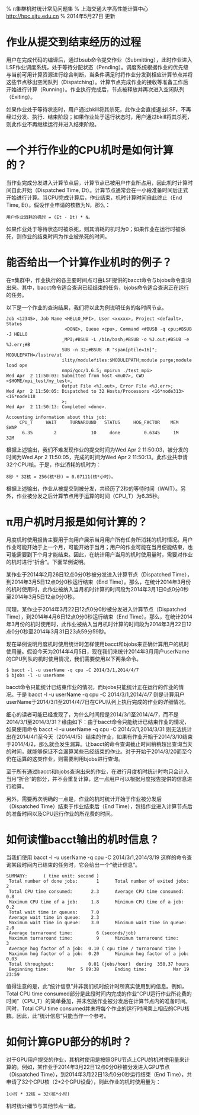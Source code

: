 % π集群机时统计常见问题集
% 上海交通大学高性能计算中心\
<http://hpc.sjtu.edu.cn>
% 2014年5月27日 更新

作业从提交到结束经历的过程
=======

用户在完成代码的编译后，通过bsub命令提交作业（Submitting），此时作业进入LSF作业调度系统，处于等待分配状态（Pending）。调度系统根据作业的优先级与当前可用计算资源进行综合判断，当条件满足时将作业分发到相应计算节点并将这些节点移出空闲队列（Dispatching）。计算节点完成作业的接收等准备工作后开始进行计算（Running）。作业执行完成后，节点被释放并再次进入空闲队列（Exiting）。

如果作业处于等待状态时，用户通过bkill将其杀死，此作业会直接退出LSF，不再经过分发、执行、结束阶段；如果作业处于运行状态时，用户通过bkill将其杀死，则此作业不再继续运行并进入结束阶段。


一个并行作业的CPU机时是如何计算的？
=======

当作业完成分发进入计算节点后，计算节点已被用户作业所占用，因此机时计算时间自此开始（Dispatched Time, Dt）。计算节点通常会在一小段准备时间后正式开始进行计算。当CPU完成计算后，作业结束，机时计算时间自此终止（End Time, Et）。假设作业申请的核数为N，那么：

	用户作业消耗的机时 = (Et - Dt) * N。

如果作业处于等待状态时被杀死，则其消耗的机时为0；如果作业在运行时被杀死，则作业的结束时间为作业被杀死的时间。


能否给出一个计算作业机时的例子？
=======

在π集群中，作业执行的各主要时间点可由LSF提供的bacct命令与bjobs命令查询出来。其中，bacct命令适合查询已经结束的任务，bjobs命令适合查询正在运行的任务。

以下是一个作业的查询结果，我们将以此为例说明任务的各时间节点。

	Job <12345>, Job Name <HELLO_MPI>, User <xxxxx>, Project <default>, Status
	                      <DONE>, Queue <cpu>, Command <#BUSB -q cpu;#BSUB -J HELLO
	                     _MPI;#BSUB -L /bin/bash;#BSUB -o %J.out;#BSUB -e %J.err;#B
	                     SUB -n 32;#BSUB -R "span[ptile=16]"; MODULEPATH=/lustre/ut
	                     ility/modulefiles:$MODULEPATH;module purge;module load ope
	                     nmpi/gcc/1.6.5; mpirun ./test_mpi>
	Wed Apr  2 11:50:03: Submitted from host <mu07>, CWD <$HOME/mpi_test/my_test>,
	                     Output File <%J.out>, Error File <%J.err>;
	Wed Apr  2 11:50:05: Dispatched to 32 Hosts/Processors <16*node313> <16*node118
	                     >;
	Wed Apr  2 11:50:13: Completed <done>.
	
	Accounting information about this job:
	     CPU_T     WAIT     TURNAROUND   STATUS     HOG_FACTOR    MEM    SWAP
	      6.35        2             10     done         0.6345     1M     32M

根据上述输出，我们不难发现作业的提交时间为Wed Apr  2 11:50:03，被分发的时间为Wed Apr  2 11:50:05，完成的时间为Wed Apr  2 11:50:13。此作业共申请32个CPU核。于是，作业消耗的机时为：

	8秒 * 32核 = 256(核*秒) = 0.07111(核*小时)。

根据上述输出，作业从被提交到被分发，共经历了2秒的等待时间（WAIT）。另外，作业被分发之后计算节点用于运算的时间（CPU_T）为6.35秒。


π用户机时月报是如何计算的？
=======

月度机时使用报告主要用于向用户展示当月用户所有任务所消耗的机时情况。用户作业可能开始于上一个月，可能开始于当月；用户的作业可能在当月便能结束，也可能需要到下个月才能结束。因此，在统计用户当月的机时使用量时，需要对作业的机时进行“折合”。下面举例说明。

某作业于2014年2月26日12点0分0秒被分发进入计算节点（Dispatched Time），到2014年3月5日12点0分0秒运行结束（End Time）。那么，在统计2014年3月份的机时使用时，此作业被纳入当月机时计算的时间段为2014年3月1日0点0分0秒至2014年3月5日12点0分0秒。

同理，某作业于2014年3月22日12点0分0秒被分发进入计算节点（Dispatched Time），到2014年4月6日12点0分0秒运行结束（End Time）。那么，在统计2014年3月份的机时使用时，此作业被纳入当月机时计算的时间段为2014年3月22日12点0分0秒至2014年3月31日23点59分59秒。

现在举例说明月度机时使用统计时怎样使用bacct和bjobs来正确计算用户的机时使用量。假设今天为2014年4月5日，现在我们来统计2014年3月用户userName的CPU列队的机时使用情况，我们需要使用以下两条命令。

	$ bacct -l -u userName -q cpu -C 2014/3/1,2014/4/7
	$ bjobs -l -u userName

bacct命令只能统计已结束作业的情况，而bjobs只能统计正在运行的作业的情况。于是 bacct -l -u userName -q cpu -C 2014/3/1,2014/4/7 则是计算用户userName于2014/3/1至2014/4/7日在CPU队列上执行完成的作业的详细情况。

细心的读者可能已经发现了，为什么时间段是2014/3/1至2014/4/7，而不是2014/3/1至2014/3/31？缘由如下：由于bacct命令只能统计已结束作业的情况，如果使用命令 bacct -l -u userName -q cpu -C 2014/3/1,2014/3/31 则无法统计出在2014/4/1至今天（2014/4/5）结束的作业，如果有作业开始于2014/3/10结束于2014/4/2，那么就会发生漏算。让bacct的命令查询截止时间稍稍超出查询当天的时间，就能够保证不会漏算某些已经结束的作业。对于开始于2014/3/20而至今仍在运算的这类作业，则需要利用bjobs进行查询。

至于所有通过bacct和bjobs查询出来的作业，在进行月度机时统计时均只会计入当月“折合”的部分，并不会重复计算，这一点用户可以根据月度报告提供的信息进行验算。

另外，需要再次明确的一点是，作业的机时统计开始于作业被分发后（Dispatched Time）结束于作业结束后（End Time），包括作业进入计算节点后的准备时间以及CPU运行作业的所花费的时间。

如何读懂bacct输出的机时信息？
=======

当我们使用 bacct -l -u userName -q cpu -C 2014/3/1,2014/3/19 这样的命令查询某段时间内已结束的任务时，它会给出一个“统计信息”。

	SUMMARY:      ( time unit: second )
	 Total number of done jobs:       1      Total number of exited jobs:     2
	 Total CPU time consumed:       2.3      Average CPU time consumed:     0.8
	 Maximum CPU time of a job:     1.8      Minimum CPU time of a job:     0.2
	 Total wait time in queues:     7.0
	 Average wait time in queue:    2.3
	 Maximum wait time in queue:    3.0      Minimum wait time in queue:    2.0
	 Average turnaround time:         6 (seconds/job)
	 Maximum turnaround time:         9      Minimum turnaround time:         3
	 Average hog factor of a job:  0.10 ( cpu time / turnaround time )
	 Maximum hog factor of a job:  0.20      Minimum hog factor of a job:  0.03
	 Total throughput:             0.01 (jobs/hour)  during  350.37 hours
	 Beginning time:       Mar  5 09:38      Ending time:          Mar 19 23:59

值得注意的是，此“统计信息”并非我们机时统计时所真实使用到的信息。例如，Total CPU time consumed部分是此段时间内完成的作业“CPU运行作业所花费的时间”（CPU_T）的简单叠加，并未包括作业被分发后在计算节点内的准备时间。同时，Total CPU time consumed并未将每个作业的运行时间乘上相应的CPU核数。因此，此“统计信息”只能当作一个参考。

如何计算GPU部分的机时？
=======

对于GPU用户提交的作业，其机时使用是按照GPU节点上CPU的机时使用量来计算的。例如，某作业于2014年3月22日12点0分0秒被分发进入GPU节点（Dispatched Time），到2014年3月22日13点0分0秒运行结束（End Time），共申请了32个CPU核（2*2个GPU设备），则此作业的机时使用量为： 

	1小时 * 32核 = 32(核*小时)
	
机时统计细节与其他节点一致。

